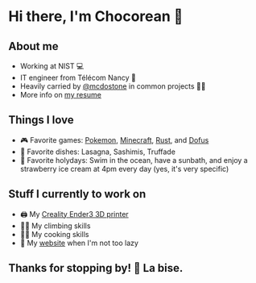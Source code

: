 # Hi there, I'm Chocorean 👋

## About me

- Working at NIST 💻
- IT engineer from Télécom Nancy 🏫
- Heavily carried by [@mcdostone](https://github.com/mcdostone) in common projects 🤷‍♂️
- More info on [my resume](https://chocorean.github.io/resume)

## Things I love

- 🎮 Favorite games: [Pokemon](https://www.pokemon.com/), [Minecraft](https://www.minecraft.net), [Rust](https://rust.facepunch.com/), and <a href="https://www.dofus.com/">Dofus</a>
- 🍣 Favorite dishes: Lasagna, Sashimis, Truffade
- 🌴 Favorite holydays: Swim in the ocean, have a sunbath, and enjoy a strawberry ice cream at 4pm every day (yes, it's very specific)

## Stuff I currently to work on

- 🖨️ My [Creality Ender3 3D printer](https://print.chocorp.net)
- 🧗‍♂️ My climbing skills
- 👨‍🍳 My cooking skills
- 💎 My [website](https://chocorean.github.io) when I'm not too lazy

## Thanks for stopping by! 👋 La bise.
